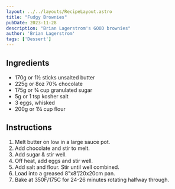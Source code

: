 ```yaml
---
layout: ../../layouts/RecipeLayout.astro
title: "Fudgy Brownies"
pubDate: 2023-11-28
description: "Brian Lagerstrom's GOOD brownies"
author: 'Brian Lagerstrom'
tags: ['Dessert']
---
```


## Ingredients

* 170g or 1½ sticks unsalted butter
* 225g or 8oz 70% chocolate
* 175g or ¾ cup granulated sugar
* 5g or 1 tsp kosher salt
* 3 eggs, whisked
* 200g or 1¼ cup flour

## Instructions

1. Melt butter on low in a large sauce pot.
2. Add chocolate and stir to melt.
3. Add sugar & stir well.
4. Off heat, add eggs and stir well.
5. Add salt and flour. Stir until well combined.
6. Load into a greased 8”x8”/20x20cm pan.
7. Bake at 350F/175C for 24-26 minutes rotating halfway through.